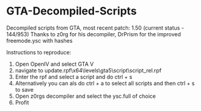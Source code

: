 # GTA-Decompiled-Scripts
Decompiled scripts from GTA, most recent patch: 1.50 (current status - 144/953)
Thanks to z0rg for his decompiler, DrPrism for the improved freemode.ysc with hashes

Instructions to reproduce:
1. Open OpenIV and select GTA V
2. navigate to update.rpf\x64\levels\gta5\script\script_rel.rpf
3. Enter the rpf and select a script and do ctrl + s
4. Alternatively you can als do ctrl + a to select all scripts and then ctrl + s to save
5. Open z0rgs decompiler and select the ysc.full of choice
6. Profit
